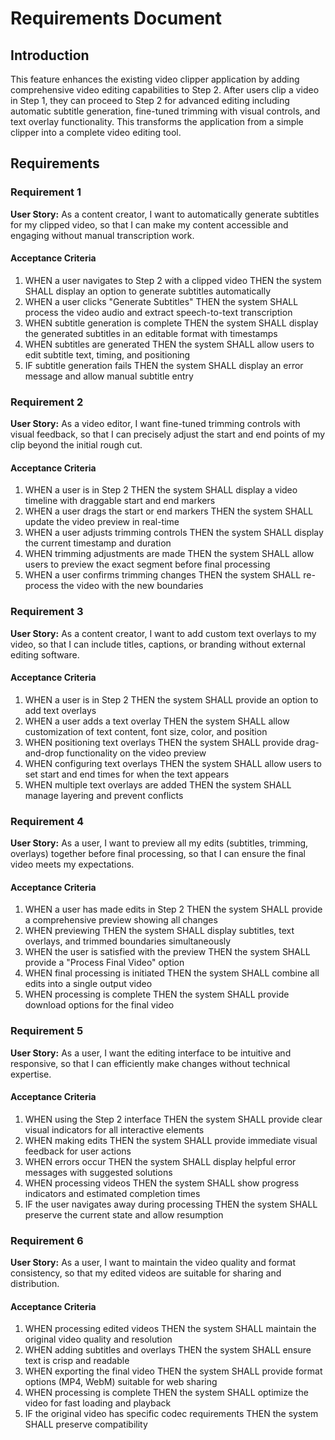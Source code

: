 # Requirements Document

## Introduction

This feature enhances the existing video clipper application by adding comprehensive video editing capabilities to Step 2. After users clip a video in Step 1, they can proceed to Step 2 for advanced editing including automatic subtitle generation, fine-tuned trimming with visual controls, and text overlay functionality. This transforms the application from a simple clipper into a complete video editing tool.

## Requirements

### Requirement 1

**User Story:** As a content creator, I want to automatically generate subtitles for my clipped video, so that I can make my content accessible and engaging without manual transcription work.

#### Acceptance Criteria

1. WHEN a user navigates to Step 2 with a clipped video THEN the system SHALL display an option to generate subtitles automatically
2. WHEN a user clicks "Generate Subtitles" THEN the system SHALL process the video audio and extract speech-to-text transcription
3. WHEN subtitle generation is complete THEN the system SHALL display the generated subtitles in an editable format with timestamps
4. WHEN subtitles are generated THEN the system SHALL allow users to edit subtitle text, timing, and positioning
5. IF subtitle generation fails THEN the system SHALL display an error message and allow manual subtitle entry

### Requirement 2

**User Story:** As a video editor, I want fine-tuned trimming controls with visual feedback, so that I can precisely adjust the start and end points of my clip beyond the initial rough cut.

#### Acceptance Criteria

1. WHEN a user is in Step 2 THEN the system SHALL display a video timeline with draggable start and end markers
2. WHEN a user drags the start or end markers THEN the system SHALL update the video preview in real-time
3. WHEN a user adjusts trimming controls THEN the system SHALL display the current timestamp and duration
4. WHEN trimming adjustments are made THEN the system SHALL allow users to preview the exact segment before final processing
5. WHEN a user confirms trimming changes THEN the system SHALL re-process the video with the new boundaries

### Requirement 3

**User Story:** As a content creator, I want to add custom text overlays to my video, so that I can include titles, captions, or branding without external editing software.

#### Acceptance Criteria

1. WHEN a user is in Step 2 THEN the system SHALL provide an option to add text overlays
2. WHEN a user adds a text overlay THEN the system SHALL allow customization of text content, font size, color, and position
3. WHEN positioning text overlays THEN the system SHALL provide drag-and-drop functionality on the video preview
4. WHEN configuring text overlays THEN the system SHALL allow users to set start and end times for when the text appears
5. WHEN multiple text overlays are added THEN the system SHALL manage layering and prevent conflicts

### Requirement 4

**User Story:** As a user, I want to preview all my edits (subtitles, trimming, overlays) together before final processing, so that I can ensure the final video meets my expectations.

#### Acceptance Criteria

1. WHEN a user has made edits in Step 2 THEN the system SHALL provide a comprehensive preview showing all changes
2. WHEN previewing THEN the system SHALL display subtitles, text overlays, and trimmed boundaries simultaneously
3. WHEN the user is satisfied with the preview THEN the system SHALL provide a "Process Final Video" option
4. WHEN final processing is initiated THEN the system SHALL combine all edits into a single output video
5. WHEN processing is complete THEN the system SHALL provide download options for the final video

### Requirement 5

**User Story:** As a user, I want the editing interface to be intuitive and responsive, so that I can efficiently make changes without technical expertise.

#### Acceptance Criteria

1. WHEN using the Step 2 interface THEN the system SHALL provide clear visual indicators for all interactive elements
2. WHEN making edits THEN the system SHALL provide immediate visual feedback for user actions
3. WHEN errors occur THEN the system SHALL display helpful error messages with suggested solutions
4. WHEN processing videos THEN the system SHALL show progress indicators and estimated completion times
5. IF the user navigates away during processing THEN the system SHALL preserve the current state and allow resumption

### Requirement 6

**User Story:** As a user, I want to maintain the video quality and format consistency, so that my edited videos are suitable for sharing and distribution.

#### Acceptance Criteria

1. WHEN processing edited videos THEN the system SHALL maintain the original video quality and resolution
2. WHEN adding subtitles and overlays THEN the system SHALL ensure text is crisp and readable
3. WHEN exporting the final video THEN the system SHALL provide format options (MP4, WebM) suitable for web sharing
4. WHEN processing is complete THEN the system SHALL optimize the video for fast loading and playback
5. IF the original video has specific codec requirements THEN the system SHALL preserve compatibility

